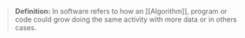 > **Definition:** In software refers to how an [[Algorithm]], program or code could grow doing the same activity with more data or in others cases. 

